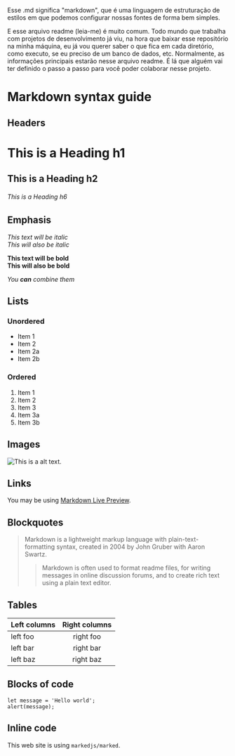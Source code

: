 Esse .md significa "markdown", que é uma linguagem de estruturação de estilos 
em que podemos configurar nossas fontes de forma bem simples.

E esse arquivo readme (leia-me) é muito comum. Todo mundo que trabalha com projetos de desenvolvimento já viu, na hora que baixar esse repositório 
na minha máquina, eu já vou querer saber o que fica em cada diretório, como executo, se eu preciso de um banco de dados, etc. 
Normalmente, as informações principais estarão nesse arquivo readme. É lá que alguém vai ter definido o passo a passo para você poder colaborar nesse projeto.

# Markdown syntax guide

## Headers

# This is a Heading h1
## This is a Heading h2 
###### This is a Heading h6

## Emphasis

*This text will be italic*  
_This will also be italic_

**This text will be bold**  
__This will also be bold__

_You **can** combine them_

## Lists

### Unordered

* Item 1
* Item 2
* Item 2a
* Item 2b

### Ordered

1. Item 1
1. Item 2
1. Item 3
  1. Item 3a
  1. Item 3b

## Images

![This is a alt text.](/image/sample.png "This is a sample image.")

## Links

You may be using [Markdown Live Preview](https://markdownlivepreview.com/).

## Blockquotes

> Markdown is a lightweight markup language with plain-text-formatting syntax, created in 2004 by John Gruber with Aaron Swartz.
>
>> Markdown is often used to format readme files, for writing messages in online discussion forums, and to create rich text using a plain text editor.

## Tables

| Left columns  | Right columns |
| ------------- |:-------------:|
| left foo      | right foo     |
| left bar      | right bar     |
| left baz      | right baz     |

## Blocks of code

```
let message = 'Hello world';
alert(message);
```

## Inline code

This web site is using `markedjs/marked`.
